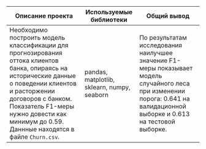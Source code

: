 | Описание проекта  | Используемые библиотеки |Общий вывод|
| ------------- | ------------- |----------------|
| Необходимо построить модель классификации для прогнозирования оттока клиентов банка, опираясь на исторические данные о поведении клиентов и расторжении договоров с банком. Показатель F1-меры нужно довести как минимум до 0.59. Даннные находятся в файле `Churn.csv`. | pandas, matplotlib, sklearn, numpy, seaborn  | По результатам исследования наилучшее значение F1-меры показывает модель случайного леса при изменении порога: 0.641 на валидационной выборке и 0.613 на тестовой выборке.

